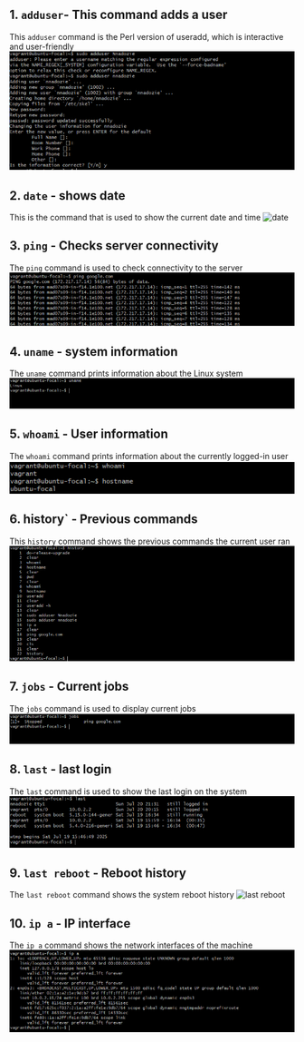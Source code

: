 ## 1. `adduser`- This command adds a user
This `adduser` command is the Perl version of useradd, which is interactive and user-friendly
![adduser](adduser.PNG)

## 2. `date` - shows date
This is the command that is used to show the current date and time
![date](data.png)

## 3. `ping` - Checks server connectivity

The `ping` command is used to check connectivity to the server
![ping command](ping.png)

## 4. `uname` - system information
The `uname` command prints information about the Linux system
![uname command](uname.png)

## 5. `whoami` - User information
The `whoami` command prints information about the currently logged-in user
![whoami](whoami.png)

## 6. history` - Previous commands
This `history` command shows the previous commands the current user ran
![history](history.png)

## 7. `jobs` - Current jobs
The `jobs` command is used to display current jobs
![jobs](jobs.png)

## 8. `last` - last login
The `last` command is used to show the last login on the system
![last](last.png)

## 9. `last reboot` - Reboot history
The `last reboot` command shows the system reboot history
![last reboot](lastreboot)

## 10. `ip a` - IP interface
The `ip a` command shows the network interfaces of the machine
![`ip a`](ipa.png)
